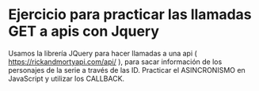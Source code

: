 # Ejercicio para practicar las llamadas GET a apis con Jquery
Usamos la librería JQuery para hacer llamadas a una api ( https://rickandmortyapi.com/api/ ), para sacar información de los personajes de la serie a través de las ID. Practicar el ASINCRONISMO en JavaScript y utilizar los CALLBACK.